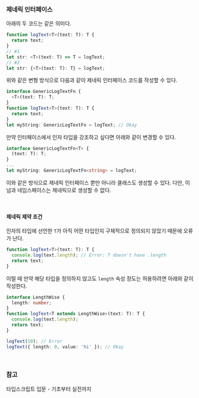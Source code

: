 ### 제네릭 인터페이스

아래의 두 코드는 같은 의미다.

```ts
function logText<T>(text: T): T {
  return text;
}
// #1
let str: <T>(text: T) => T = logText;
// #2
let str: {<T>(text: T): T} = logText;
```

위와 같은 변형 방식으로 다음과 같이 제네릭 인터페이스 코드를 작성할 수 있다. 

```ts
interface GenericLogTextFn {
  <T>(text: T): T;
}
function logText<T>(text: T): T {
  return text;
}
let myString: GenericLogTextFn = logText; // Okay
```
만약 인터페이스에서 인자 타입을 강조하고 싶다면 아래와 같이 변경할 수 있다.

```ts
interface GenericLogTextFn<T> {
  (text: T): T;
}
...
let myString: GenericLogTextFn<string> = logText;
```

이와 같은 방식으로 제네릭 인터페이스 뿐만 아니라 클래스도 생성할 수 있다. 다만, 이넘과 네임스페이스는 제네릭으로 생성할 수 없다. 

<br>

#### 제네릭 제약 조건 

인자의 타입에 선언한 `T`가 아직 어떤 타입인지 구체적으로 정의되지 않았기 때문에 오류가 난다.

```ts
function logText<T>(text: T): T {
  console.log(text.length); // Error: T doesn't have .length
  return text;
}
```

이럴 때 만약 해당 타입을 정의하지 않고도 `length` 속성 정도는 허용하려면 아래와 같이 작성한다.

```ts
interface LengthWise {
  length: number;
}
function logText<T extends LengthWise>(text: T): T {
  console.log(text.length);
  return text;
}

logText(10); // Error
logText({ length: 0, value: 'hi' }); // Okay
```

<br>

### 참고

타입스크립트 입문 - 기초부터 실전까지
